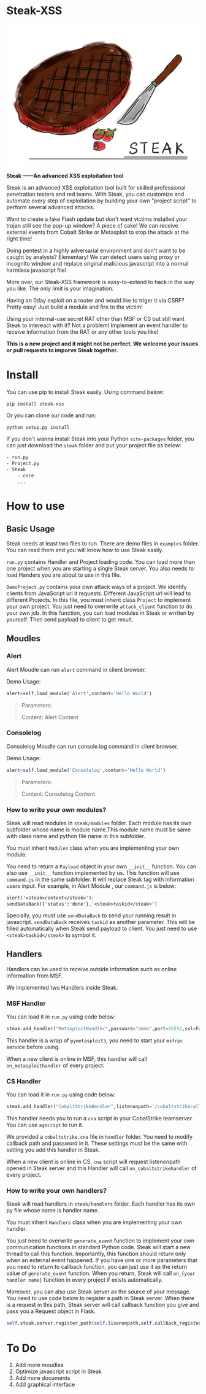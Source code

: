 # Steak-XSS
<div align=center>
<img src="https://raw.githubusercontent.com/LoveSteak/Steak/master/logo.jpg"/>
</div>

**Steak ——An advanced XSS exploitation tool**

Steak is an advanced XSS exploitation tool built for skilled professional penetration testers and red teams. With Steak, you can customize and automate every step of exploitation by building your own "project script" to perform several advanced attacks. 

Want to create a fake Flash update but don't want victims installed your trojan still see the pop-up window? A piece of cake! We can receive external events from Cobalt Strike or Metasploit to stop the attack at the right time!

Doing pentest in a highly adversarial environment and don't want to be caught by analysts? Elementary!  We can detect users using proxy or incognito window and replace original malicious javascript into a normal harmless javascript file!

More over, our Steak-XSS framework is easy-to-extend to hack in the way you like. The only limit is your imagination.

Having an 0day exploit on a router and would like to triger it via CSRF? Pretty easy! Just build a module and fire to the victim! 

Using your internal-use secret RAT other than MSF or CS but still want Steak to intereact with it? Not a problem! Implement an event handler to receive information from the RAT or any other tools you like!

**This is a new project and it might not be perfect. We welcome your issues or pull requests to imporve Steak together.**

# Install

You can use pip to install Steak easily. Using command below:

```
pip install steak-xss
```

Or you can clone our code and run:

```
python setup.py install
```

If you don't wanna install Steak into your Python `site-packages` folder, you can just download the `steak` folder and put your project file as below:

```
- run.py
- Project.py
- Steak
	- core
	...
```

# How to use

## Basic Usage

Steak needs at least two files to run. There are demo files in `examples` folder. You can read them and you will know how to use Steak easily.

`run.py` contains Handler and Project loading code. You can load more than one project when you are starting a single Steak server. You also needs to load Handers you are about to use in this file.

``DemoProject.py`` contains your own attack ways of a project. We identify clients from JavaScript url it requests. Different JavaScript url will lead to different Projects. In this file, you must inherit class ``Project`` to implement your own project. You just need to overwrite `attack_client` function to do your own job. In this function, you can load modules in Steak or wrriten by yourself. Then send payload to client to get result.

## Moudles

### Alert

Alert Moudle can run `alert` command in client browser.

Demo Usage:

```python
alert=self.load_module('Alert',content='Hello World')
```

> Parameters:
>
> Content: Alert Content

### Consolelog

Consolelog Moudle can run console.log command in client browser.

Demo Usage:

```python
alert=self.load_module('Consolelog',content='Hello World')
```

> Parameters:
>
> Content: Consolelog Content

### How to write your own modules?

Steak will read modules in `steak/modules` folder. Each module has its own subfolder whose name is module name.This module name must be same with class name and python file name in this subfolder.

You must inherit `Modules` class when you are implementing your own module.

You need to return a `Payload` object in your own ``__init__`` function. You can also use  ``__init__`` function implemented by us. This function will use `command.js` in the same subfolder. It will replace Steak tag with information users input. For example, in Alert Module , our `command.js` is below:

```
alert('<steak>content</steak>');
sendDataBack({'status':'done'},'<steak>taskid</steak>')
```

Specially, you must use `sendDataBack` to send your running result in javascript. `sendDataBack` receives `taskid` as another parameter. This will be filled automatically when Steak send payload to client. You just need to use `<steak>taskid</steak>` to symbol it.

## Handlers

Handlers can be used to receive outside information such as online information from MSF.

We implemented two Handlers inside Steak.

### MSF Handler

You can load it in `run.py` using code below:

```python
steak.add_handler("MetasploitHandler",password="demo",port=55552,ssl=False)
```

This handler is a wrap of `pymetasploit3`, you need to start your `msfrpc` service before using.

When a new client is online in MSF, this handler will call `on_metasploithandler` of every project.

### CS Handler

You can load it in `run.py` using code below:

```python
steak.add_handler("CobaltStrikeHandler",listenonpath='/cobaltstrikecallback',password='demo')
```

This handler needs you to run a `cna` script in your CobalStrike teamserver. You can use `agscript` to run it.

We provided a `cobaltstrike.cna` file in `handler` folder. You need to modify callback path and password in it. These settings must be the same with setting you add this handler in Steak.

When a new client is online in CS, `cna` script will request listenonpath opened in Steak server and this Handler will call `on_cobaltstrikehandler` of every project.

### How to write your own handlers?

Steak will read handlers in `steak/handlers` folder. Each handler has its own py file whose name is handler name. 

You must inherit `Handlers` class when you are implementing your own handler.

You just need to overwrite `generate_event` function to implement your own communication functions in standard Python code. Steak will start a new thread to call this function. Importantly, this function should return only when an external event happened. If you have one or more parameters that you need to return to callback function, you can just use it as the return value of `generate_event` function. When you return, Steak will call `on_{your handler name}` function in every project if exists automatically.

Moreover, you can also use Steak server as the source of your message. You need to use code below to register a path in Steak server. When there is a request in this path, Steak server will call callback function you give and pass you a Request object in Flask.

```python
self.steak.server.register_path(self.lisenonpath,self.callback_registedpath)
```

# To Do
1. Add more moudles
2. Optimize javascript script in Steak
3. Add more documents
4. Add graphical interface
